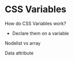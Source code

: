 # CSS Variables

How do CSS Variables work?
* Declare them on a variable

Nodelist vs array

Data attribute